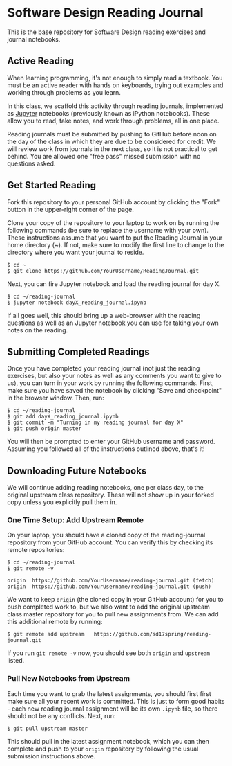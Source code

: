 # Software Design Reading Journal

This is the base repository for Software Design reading exercises and journal notebooks.

## Active Reading

When learning programming, it's not enough to simply read a textbook. You must be an active reader with hands on keyboards, trying out examples and working through problems as you learn.

In this class, we scaffold this activity through reading journals, implemented as [Jupyter](http://jupyter.org/) notebooks (previously known as iPython notebooks). These allow you to read, take notes, and work through problems, all in one place.

Reading journals must be submitted by pushing to GitHub before noon on the day of the class in which they are due to be considered for credit. We will review work from journals in the next class, so it is not practical to get behind. You are allowed one "free pass" missed submission with no questions asked.


## Get Started Reading

Fork this repository to your personal GitHub account by clicking the "Fork" button in the upper-right corner of the page.

Clone your copy of the repository to your laptop to work on by running the following commands (be sure to replace the username with your own).  These instructions assume that you want to put the Reading Journal in your home directory (~).  If not, make sure to modify the first line to change to the directory where you want your journal to reside.

```
$ cd ~
$ git clone https://github.com/YourUsername/ReadingJournal.git
```

Next, you can fire Jupyter notebook and load the reading journal for day X.

```
$ cd ~/reading-journal
$ jupyter notebook dayX_reading_journal.ipynb
```

If all goes well, this should bring up a web-browser with the reading questions as well as an Jupyter notebook you can use for taking your own notes on the reading.


## Submitting Completed Readings

Once you have completed your reading journal (not just the reading exercises, but also your notes as well as any comments you want to give to us), you can turn in your work by running the following commands. First, make sure you have saved the notebook by clicking "Save and checkpoint" in the browser window. Then, run:

```
$ cd ~/reading-journal
$ git add dayX_reading_journal.ipynb
$ git commit -m "Turning in my reading journal for day X"
$ git push origin master
```

You will then be prompted to enter your GitHub username and password.  Assuming you followed all of the instructions outlined above, that's it!

## Downloading Future Notebooks

We will continue adding reading notebooks, one per class day, to the original upstream class repository. These will not show up in your forked copy unless you explicitly pull them in.

### One Time Setup: Add Upstream Remote

On your laptop, you should have a cloned copy of the reading-journal repository from your GitHub account. You can verify this by checking its remote repositories:

```
$ cd ~/reading-journal
$ git remote -v

origin	https://github.com/YourUsername/reading-journal.git (fetch)
origin	https://github.com/YourUsername/reading-journal.git (push)
```

We want to keep `origin` (the cloned copy in your GitHub account) for you to push completed work to, but we also want to add the original upstream class master repository for you to pull new assignments from. We can add this additional remote by running:

```
$ git remote add upstream	https://github.com/sd17spring/reading-journal.git
```

If you run `git remote -v` now, you should see both `origin` and `upstream` listed.

### Pull New Notebooks from Upstream

Each time you want to grab the latest assignments, you should first first make sure all your recent work is committed. This is just to form good habits - each new reading journal assignment will be its own `.ipynb` file, so there should not be any conflicts. Next, run:

```
$ git pull upstream master
```

This should pull in the latest assignment notebook, which you can then complete and push to your `origin` repository by following the usual submission instructions above.
